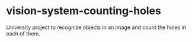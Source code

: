 # vision-system-counting-holes
University project to recognize objects in an image and count the holes in each of them.
